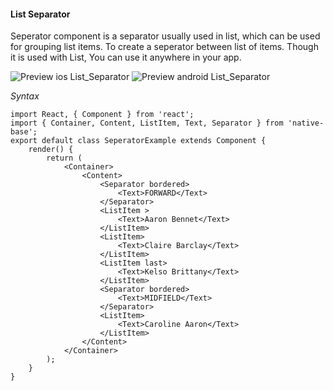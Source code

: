 #### List Separator

Seperator component is a separator usually used in list, which can be used for grouping list items. To create a seperator between list of items. Though it is used with List, You can use it anywhere in your app.

![Preview ios List_Separator](https://github.com/GeekyAnts/NativeBase-KitchenSink/raw/master/screenshots/ios/separatorList.png)
![Preview android List_Separator](https://github.com/GeekyAnts/NativeBase-KitchenSink/raw/master/screenshots/android/separatorList.png)

*Syntax*

<pre class="line-numbers"><code class="language-jsx">import React, { Component } from 'react';
import { Container, Content, ListItem, Text, Separator } from 'native-base';
export default class SeperatorExample extends Component {
    render() {
        return (
            &lt;Container>
                &lt;Content>
                    &lt;Separator bordered>
                        &lt;Text>FORWARD&lt;/Text>
                    &lt;/Separator>
                    &lt;ListItem >
                        &lt;Text>Aaron Bennet&lt;/Text>
                    &lt;/ListItem>
                    &lt;ListItem>
                        &lt;Text>Claire Barclay&lt;/Text>
                    &lt;/ListItem>
                    &lt;ListItem last>
                        &lt;Text>Kelso Brittany&lt;/Text>
                    &lt;/ListItem>
                    &lt;Separator bordered>
                        &lt;Text>MIDFIELD&lt;/Text>
                    &lt;/Separator>
                    &lt;ListItem>
                        &lt;Text>Caroline Aaron&lt;/Text>
                    &lt;/ListItem>
                &lt;/Content>
            &lt;/Container>
        );
    }
}</code></pre><br />
